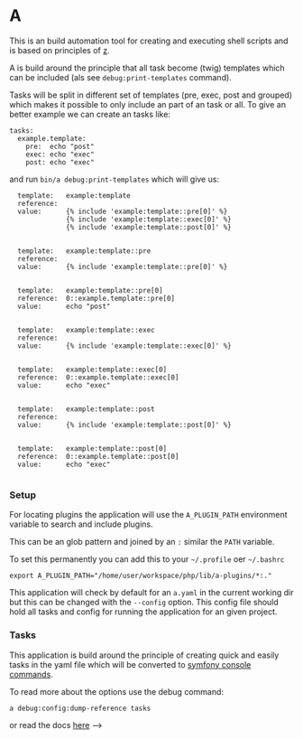 # A

This is an build automation tool for creating and executing shell scripts and is based on principles of [z](https://github.com/zicht/z). 

A is build around the principle that all task become (twig) templates which can be included (als see `debug:print-templates` command). 

Tasks will be split in different set of templates (pre, exec, post and grouped) which makes it possible to only include an part of an task or all. To give an better example we can create an tasks like:

```
tasks:
  example.template:
    pre:  echo "post"
    exec: echo "exec"
    post: echo "exec"
```  

and run `bin/a debug:print-templates` which will give us:

```
  template:   example:template
  reference:  
  value:      {% include 'example:template::pre[0]' %}
              {% include 'example:template::exec[0]' %}
              {% include 'example:template::post[0]' %}
                             
  
  template:   example:template::pre
  reference:  
  value:      {% include 'example:template::pre[0]' %}
                             
  
  template:   example:template::pre[0]
  reference:  0::example.template::pre[0]
  value:      echo "post"
                             
  
  template:   example:template::exec
  reference:  
  value:      {% include 'example:template::exec[0]' %}
                             
  
  template:   example:template::exec[0]
  reference:  0::example.template::exec[0]
  value:      echo "exec"
                             
  
  template:   example:template::post
  reference:  
  value:      {% include 'example:template::post[0]' %}
                             
  
  template:   example:template::post[0]
  reference:  0::example.template::post[0]
  value:      echo "exec"
                          
```

### Setup

For locating plugins the application will use the `A_PLUGIN_PATH` environment variable to search and include plugins. 

This can be an glob pattern and joined by an `:` similar the `PATH` variable.

To set this permanently you can add this to your `~/.profile` oer `~/.bashrc`

```
export A_PLUGIN_PATH="/home/user/workspace/php/lib/a-plugins/*:."
```

This application will check by default for an `a.yaml` in the current working dir but this can be changed with the `--config` option. This config file should hold all tasks and config for running the application for an given project.

### Tasks

This application is build around the principle of creating quick and easily tasks in the yaml file which will be converted to [symfony console commands](https://symfony.com/doc/current/console.html). 

To read more about the options use the debug command:

```
a debug:config:dump-reference tasks
```

or read the docs [here](docs/tasks_reference.md)
-->
